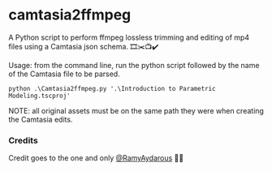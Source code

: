 # camtasia2ffmpeg
A Python script to perform ffmpeg lossless trimming and editing of mp4 files using a Camtasia json schema. 🎞✂️📺✔️

Usage: from the command line, run the python script followed by the name of the Camtasia file to be parsed.

```
python .\Camtasia2ffmpeg.py '.\Introduction to Parametric Modeling.tscproj'   
```

NOTE: all original assets must be on the same path they were when creating the Camtasia edits.

### Credits
Credit goes to the one and only [@RamyAydarous](https://github.com/RamyAydarous) 🕺🐍
